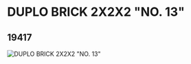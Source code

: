 # DUPLO BRICK 2X2X2 "NO. 13"
## 19417
![DUPLO BRICK 2X2X2 "NO. 13"](https://lc-www-live-s.legocdn.com/media/bricks/5/2/6099611.jpg)